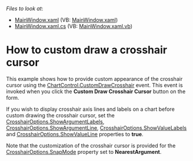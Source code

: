 <!-- default file list -->
*Files to look at*:

* [MainWindow.xaml](./CS/CustomDraw/MainWindow.xaml) (VB: [MainWindow.xaml](./VB/CustomDraw/MainWindow.xaml))
* [MainWindow.xaml.cs](./CS/CustomDraw/MainWindow.xaml.cs) (VB: [MainWindow.xaml.vb](./VB/CustomDraw/MainWindow.xaml.vb))
<!-- default file list end -->
# How to custom draw a crosshair cursor


<p>This example shows how to provide custom appearance of the crosshair cursor using the <a href="http://help.devexpress.com/#WPF/DevExpressXpfChartsChartControl_CustomDrawCrosshairtopic"><u>ChartControl.CustomDrawCrosshair</u></a> <strong> </strong>event. This event is invoked when you click the <strong>Custom Draw Crosshair Cursor</strong> button on the form. </p><p>If you wish to display crosshair axis  lines and labels on a chart before custom drawing the crosshair cursor, set the <a href="http://help.devexpress.com/#WPF/DevExpressXpfChartsCrosshairOptions_ShowArgumentLabelstopic"><u>CrosshairOptions.ShowArgumentLabels</u></a>, <a href="http://help.devexpress.com/#WPF/DevExpressXpfChartsCrosshairOptions_ShowArgumentLinetopic"><u>CrosshairOptions.ShowArgumentLine</u></a>, <a href="http://help.devexpress.com/#WPF/DevExpressXpfChartsCrosshairOptions_ShowValueLabelstopic"><u>CrosshairOptions.ShowValueLabels</u></a> and <a href="http://help.devexpress.com/#WPF/DevExpressXpfChartsCrosshairOptions_ShowValueLinetopic"><u>CrosshairOptions.ShowValueLine</u></a> properties to <strong>true</strong>. </p><p>Note that the customization of the crosshair cursor is provided for the <a href="http://help.devexpress.com/#WPF/DevExpressXpfChartsCrosshairOptions_SnapModetopic"><u>CrosshairOptions.SnapMode</u></a> property set to <strong>NearestArgument</strong>.</p><br />


<br/>


